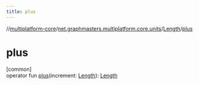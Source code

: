 ```yaml
---
title: plus
---
```

//[multiplatform-core](../../../index.html)/[net.graphmasters.multiplatform.core.units](../index.html)/[Length](index.html)/[plus](plus.html)



# plus



[common]\
operator fun [plus](plus.html)(increment: [Length](index.html)): [Length](index.html)





